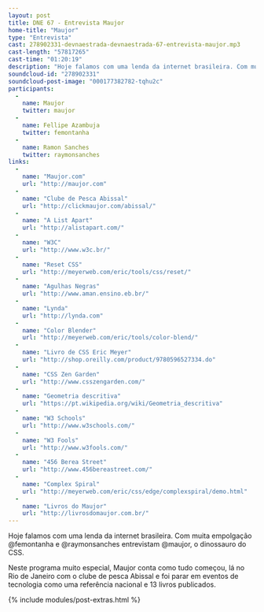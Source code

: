 ```yaml
---
layout: post
title: DNE 67 - Entrevista Maujor
home-title: "Maujor"
type: "Entrevista"
cast: 278902331-devnaestrada-devnaestrada-67-entrevista-maujor.mp3
cast-length: "57817265"
cast-time: "01:20:19"
description: "Hoje falamos com uma lenda da internet brasileira. Com muita empolgação @femontanha e @raymonsanches entrevistam @maujor, o dinossauro do CSS."
soundcloud-id: "278902331"
soundcloud-post-image: "000177382782-tqhu2c"
participants:
  -
    name: Maujor
    twitter: maujor
  -
    name: Fellipe Azambuja
    twitter: femontanha
  -
    name: Ramon Sanches
    twitter: raymonsanches
links:
  -
    name: "Maujor.com"
    url: "http://maujor.com"
  -
    name: "Clube de Pesca Abissal"
    url: "http://clickmaujor.com/abissal/"
  -
    name: "A List Apart"
    url: "http://alistapart.com/"
  -
    name: "W3C"
    url: "http://www.w3c.br/"
  -
    name: "Reset CSS"
    url: "http://meyerweb.com/eric/tools/css/reset/"
  -
    name: "Agulhas Negras"
    url: "http://www.aman.ensino.eb.br/"
  -
    name: "Lynda"
    url: "http://lynda.com"
  -
    name: "Color Blender"
    url: "http://meyerweb.com/eric/tools/color-blend/"
  -
    name: "Livro de CSS Eric Meyer"
    url: "http://shop.oreilly.com/product/9780596527334.do"
  -
    name: "CSS Zen Garden"
    url: "http://www.csszengarden.com/"
  -
    name: "Geometria descritiva"
    url: "https://pt.wikipedia.org/wiki/Geometria_descritiva"
  -
    name: "W3 Schools"
    url: "http://www.w3schools.com/"
  -
    name: "W3 Fools"
    url: "http://www.w3fools.com/"
  -
    name: "456 Berea Street"
    url: "http://www.456bereastreet.com/"
  -
    name: "Complex Spiral"
    url: "http://meyerweb.com/eric/css/edge/complexspiral/demo.html"
  -
    name: "Livros do Maujor"
    url: "http://livrosdomaujor.com.br/"
---
```


Hoje falamos com uma lenda da internet brasileira. Com muita empolgação @femontanha e @raymonsanches entrevistam @maujor, o dinossauro do CSS.

Neste programa muito especial, Maujor conta como tudo começou, lá no Rio de Janeiro com o clube de pesca Abissal e foi parar em eventos de tecnologia como uma referência nacional e 13 livros publicados.

{% include modules/post-extras.html %}

